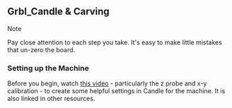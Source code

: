 ## Grbl_Candle & Carving 

> [!NOTE]
> Pay close attention to each step you take. It's easy to make little mistakes that un-zero the board. 

### Setting up the Machine
Before you begin, watch [this video](https://www.youtube.com/watch?v=u4Mcjz7IP10&t=16s) - particularly the z probe and x-y calibration - to create some helpful settings in Candle for the machine. It is also linked in other resources. 


